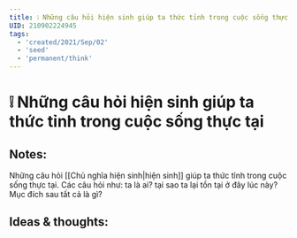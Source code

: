 ```yaml
---
title: ❕ Những câu hỏi hiện sinh giúp ta thức tỉnh trong cuộc sống thực tại
UID: 210902224945
tags:
  - 'created/2021/Sep/02'
  - 'seed'
  - 'permanent/think'
---
```

# ❕ Những câu hỏi hiện sinh giúp ta thức tỉnh trong cuộc sống thực tại

## Notes:
Những câu hỏi [[Chủ nghĩa hiện sinh|hiện sinh]] giúp ta thức tỉnh trong cuộc sống thực tại. Các câu hỏi như: ta là ai? tại sao ta lại tồn tại ở đây lúc này? Mục đích sau tất cả là gì?

## Ideas & thoughts:
